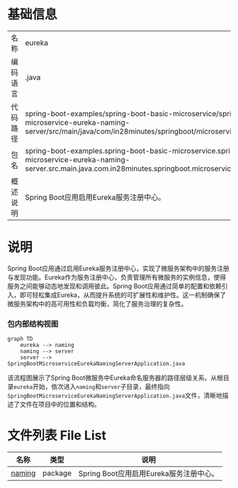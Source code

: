# 基础信息

|      |      |
|------|------|
| 名称 | eureka |
| 编码语言 | .java |
| 代码路径 | spring-boot-examples/spring-boot-basic-microservice/spring-boot-microservice-eureka-naming-server/src/main/java/com/in28minutes/springboot/microservice/eureka |
| 包名 | spring-boot-examples.spring-boot-basic-microservice.spring-boot-microservice-eureka-naming-server.src.main.java.com.in28minutes.springboot.microservice.eureka |
| 概述说明 | Spring Boot应用启用Eureka服务注册中心。 |

# 说明

Spring Boot应用通过启用Eureka服务注册中心，实现了微服务架构中的服务注册与发现功能。Eureka作为服务注册中心，负责管理所有微服务的实例信息，使得服务之间能够动态地发现和调用彼此。Spring Boot应用通过简单的配置和依赖引入，即可轻松集成Eureka，从而提升系统的可扩展性和维护性。这一机制确保了微服务架构中的高可用性和负载均衡，简化了服务治理的复杂性。


### 包内部结构视图

```mermaid
graph TD
    eureka --> naming
    naming --> server
    server --> SpringBootMicroserviceEurekaNamingServerApplication.java
```

该流程图展示了Spring Boot微服务中Eureka命名服务器的路径层级关系。从根目录`eureka`开始，依次进入`naming`和`server`子目录，最终指向`SpringBootMicroserviceEurekaNamingServerApplication.java`文件，清晰地描述了文件在项目中的位置和结构。

# 文件列表 File List

| 名称   | 类型  | 说明 |
|-------|------|-------------|
| [naming](naming/_module.md) | package | Spring Boot应用启用Eureka服务注册中心。 |


